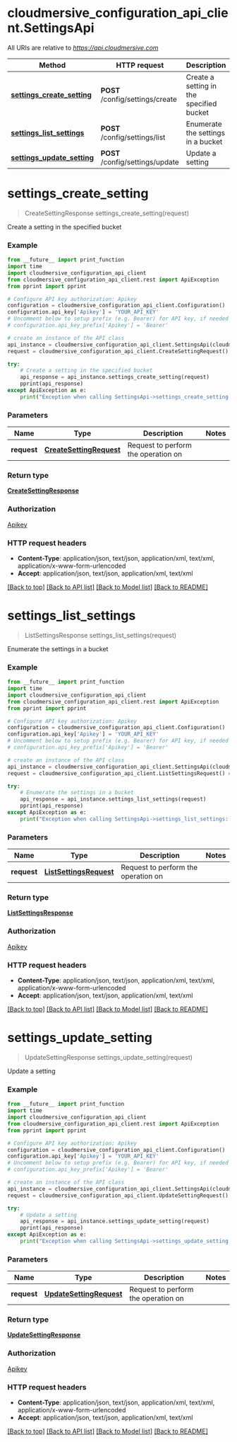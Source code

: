 # cloudmersive_configuration_api_client.SettingsApi

All URIs are relative to *https://api.cloudmersive.com*

Method | HTTP request | Description
------------- | ------------- | -------------
[**settings_create_setting**](SettingsApi.md#settings_create_setting) | **POST** /config/settings/create | Create a setting in the specified bucket
[**settings_list_settings**](SettingsApi.md#settings_list_settings) | **POST** /config/settings/list | Enumerate the settings in a bucket
[**settings_update_setting**](SettingsApi.md#settings_update_setting) | **POST** /config/settings/update | Update a setting


# **settings_create_setting**
> CreateSettingResponse settings_create_setting(request)

Create a setting in the specified bucket

### Example
```python
from __future__ import print_function
import time
import cloudmersive_configuration_api_client
from cloudmersive_configuration_api_client.rest import ApiException
from pprint import pprint

# Configure API key authorization: Apikey
configuration = cloudmersive_configuration_api_client.Configuration()
configuration.api_key['Apikey'] = 'YOUR_API_KEY'
# Uncomment below to setup prefix (e.g. Bearer) for API key, if needed
# configuration.api_key_prefix['Apikey'] = 'Bearer'

# create an instance of the API class
api_instance = cloudmersive_configuration_api_client.SettingsApi(cloudmersive_configuration_api_client.ApiClient(configuration))
request = cloudmersive_configuration_api_client.CreateSettingRequest() # CreateSettingRequest | Request to perform the operation on

try:
    # Create a setting in the specified bucket
    api_response = api_instance.settings_create_setting(request)
    pprint(api_response)
except ApiException as e:
    print("Exception when calling SettingsApi->settings_create_setting: %s\n" % e)
```

### Parameters

Name | Type | Description  | Notes
------------- | ------------- | ------------- | -------------
 **request** | [**CreateSettingRequest**](CreateSettingRequest.md)| Request to perform the operation on | 

### Return type

[**CreateSettingResponse**](CreateSettingResponse.md)

### Authorization

[Apikey](../README.md#Apikey)

### HTTP request headers

 - **Content-Type**: application/json, text/json, application/xml, text/xml, application/x-www-form-urlencoded
 - **Accept**: application/json, text/json, application/xml, text/xml

[[Back to top]](#) [[Back to API list]](../README.md#documentation-for-api-endpoints) [[Back to Model list]](../README.md#documentation-for-models) [[Back to README]](../README.md)

# **settings_list_settings**
> ListSettingsResponse settings_list_settings(request)

Enumerate the settings in a bucket

### Example
```python
from __future__ import print_function
import time
import cloudmersive_configuration_api_client
from cloudmersive_configuration_api_client.rest import ApiException
from pprint import pprint

# Configure API key authorization: Apikey
configuration = cloudmersive_configuration_api_client.Configuration()
configuration.api_key['Apikey'] = 'YOUR_API_KEY'
# Uncomment below to setup prefix (e.g. Bearer) for API key, if needed
# configuration.api_key_prefix['Apikey'] = 'Bearer'

# create an instance of the API class
api_instance = cloudmersive_configuration_api_client.SettingsApi(cloudmersive_configuration_api_client.ApiClient(configuration))
request = cloudmersive_configuration_api_client.ListSettingsRequest() # ListSettingsRequest | Request to perform the operation on

try:
    # Enumerate the settings in a bucket
    api_response = api_instance.settings_list_settings(request)
    pprint(api_response)
except ApiException as e:
    print("Exception when calling SettingsApi->settings_list_settings: %s\n" % e)
```

### Parameters

Name | Type | Description  | Notes
------------- | ------------- | ------------- | -------------
 **request** | [**ListSettingsRequest**](ListSettingsRequest.md)| Request to perform the operation on | 

### Return type

[**ListSettingsResponse**](ListSettingsResponse.md)

### Authorization

[Apikey](../README.md#Apikey)

### HTTP request headers

 - **Content-Type**: application/json, text/json, application/xml, text/xml, application/x-www-form-urlencoded
 - **Accept**: application/json, text/json, application/xml, text/xml

[[Back to top]](#) [[Back to API list]](../README.md#documentation-for-api-endpoints) [[Back to Model list]](../README.md#documentation-for-models) [[Back to README]](../README.md)

# **settings_update_setting**
> UpdateSettingResponse settings_update_setting(request)

Update a setting

### Example
```python
from __future__ import print_function
import time
import cloudmersive_configuration_api_client
from cloudmersive_configuration_api_client.rest import ApiException
from pprint import pprint

# Configure API key authorization: Apikey
configuration = cloudmersive_configuration_api_client.Configuration()
configuration.api_key['Apikey'] = 'YOUR_API_KEY'
# Uncomment below to setup prefix (e.g. Bearer) for API key, if needed
# configuration.api_key_prefix['Apikey'] = 'Bearer'

# create an instance of the API class
api_instance = cloudmersive_configuration_api_client.SettingsApi(cloudmersive_configuration_api_client.ApiClient(configuration))
request = cloudmersive_configuration_api_client.UpdateSettingRequest() # UpdateSettingRequest | Request to perform the operation on

try:
    # Update a setting
    api_response = api_instance.settings_update_setting(request)
    pprint(api_response)
except ApiException as e:
    print("Exception when calling SettingsApi->settings_update_setting: %s\n" % e)
```

### Parameters

Name | Type | Description  | Notes
------------- | ------------- | ------------- | -------------
 **request** | [**UpdateSettingRequest**](UpdateSettingRequest.md)| Request to perform the operation on | 

### Return type

[**UpdateSettingResponse**](UpdateSettingResponse.md)

### Authorization

[Apikey](../README.md#Apikey)

### HTTP request headers

 - **Content-Type**: application/json, text/json, application/xml, text/xml, application/x-www-form-urlencoded
 - **Accept**: application/json, text/json, application/xml, text/xml

[[Back to top]](#) [[Back to API list]](../README.md#documentation-for-api-endpoints) [[Back to Model list]](../README.md#documentation-for-models) [[Back to README]](../README.md)

